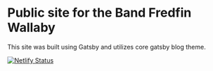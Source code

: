 <h1>
  Public site for the Band Fredfin Wallaby
</h1>

This site was built using Gatsby and utilizes core gatsby blog theme.

[![Netlify Status](https://api.netlify.com/api/v1/badges/0acc9b8d-d90f-476e-a32a-6aa5d9232352/deploy-status)](https://app.netlify.com/sites/fredfinwallaby/deploys)



